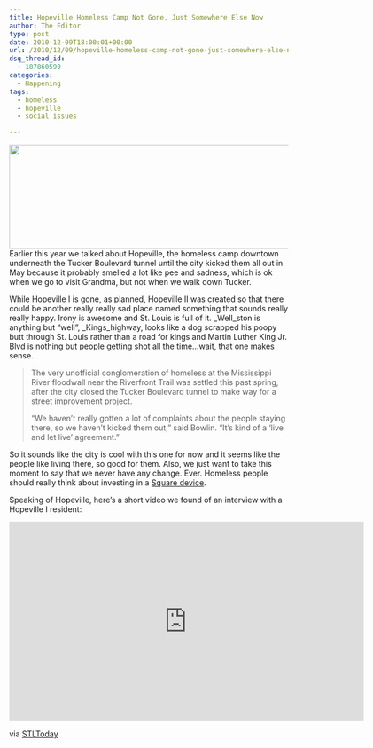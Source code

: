 ```yaml
---
title: Hopeville Homeless Camp Not Gone, Just Somewhere Else Now
author: The Editor
type: post
date: 2010-12-09T18:00:01+00:00
url: /2010/12/09/hopeville-homeless-camp-not-gone-just-somewhere-else-now/
dsq_thread_id:
  - 187860590
categories:
  - Happening
tags:
  - homeless
  - hopeville
  - social issues

---
```

[<img class="aligncenter size-full wp-image-4012" title="hopeville" src="http://media.punchingkitty.com/wordpress/2010/04/hopeville.jpg" alt="" width="600" height="188" srcset="http://media.punchingkitty.com/wordpress/2010/04/hopeville.jpg 600w, http://media.punchingkitty.com/wordpress/2010/04/hopeville-300x94.jpg 300w" sizes="(max-width: 600px) 100vw, 600px" />][1]Earlier this year we talked about Hopeville, the homeless camp downtown underneath the Tucker Boulevard tunnel until the city kicked them all out in May because it probably smelled a lot like pee and sadness, which is ok when we go to visit Grandma, but not when we walk down Tucker.

While Hopeville I is gone, as planned, Hopeville II was created so that there could be another really really sad place named something that sounds really really happy. Irony is awesome and St. Louis is full of it. _Well_ston is anything but &#8220;well&#8221;, _Kings_highway, looks like a dog scrapped his poopy butt through St. Louis rather than a road for kings and Martin Luther King Jr. Blvd is nothing but people getting shot all the time&#8230;wait, that one makes sense.

> The very unofficial conglomeration of homeless at the Mississippi River floodwall near the Riverfront Trail was settled this past spring, after the city closed the Tucker Boulevard tunnel to make way for a street improvement project.
> 
> &#8220;We haven&#8217;t really gotten a lot of complaints about the people staying there, so we haven&#8217;t kicked them out,&#8221; said Bowlin. &#8220;It&#8217;s kind of a ‘live and let live&#8217; agreement.&#8221;

So it sounds like the city is cool with this one for now and it seems like the people like living there, so good for them. Also, we just want to take this moment to say that we never have any change. Ever. Homeless people should really think about investing in a <a href="https://squareup.com/" target="_blank">Square device</a>.

Speaking of Hopeville, here&#8217;s a short video we found of an interview with a Hopeville I resident:

<div class="embed-vimeo" style="text-align: center;">
  <iframe src="https://player.vimeo.com/video/17591676" width="640" height="360" frameborder="0" webkitallowfullscreen mozallowfullscreen allowfullscreen></iframe>
</div>

via <a href="http://www.stltoday.com/news/local/govt-and-politics/political-fix/article_6e0f161a-fbde-11df-8f98-0017a4a78c22.html" target="_blank">STLToday</a>

 [1]: http://media.punchingkitty.com/wordpress/2010/04/hopeville.jpg